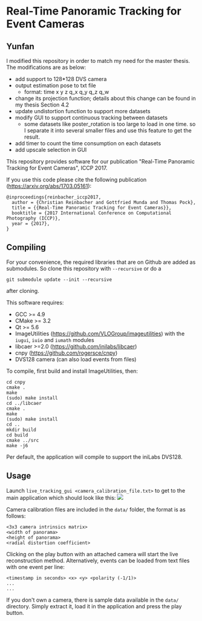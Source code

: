 # Real-Time Panoramic Tracking for Event Cameras


## Yunfan
I modified this repository in order to match my need for the master thesis.
The modifications are as below:
- add support to 128*128 DVS camera
- output estimation pose to txt file
  - format: time x y z q_x q_y q_z q_w
- change its projection function; details about this change can be found in my thesis Section 4.2
- update undistortion function to support more datasets
- modify GUI to support continuous tracking between datasets 
  - some datasets like poster_rotation is too large to load in one time. so I separate it into several smaller files and use this feature to get the result.
- add timer to count the time consumption on each datasets
- add upscale selection in GUI


This repository provides software for our publication "Real-Time Panoramic Tracking for Event Cameras", ICCP 2017.

If you use this code please cite the following publication (https://arxiv.org/abs/1703.05161):
~~~
@inproceedings{reinbacher_iccp2017,
  author = {Christian Reinbacher and Gottfried Munda and Thomas Pock},
  title = {{Real-Time Panoramic Tracking for Event Cameras}},
  booktitle = {2017 International Conference on Computational Photography (ICCP)},
  year = {2017},
}
~~~

## Compiling
For your convenience, the required libraries that are on Github are added as
submodules. So clone this repository with `--recursive` or do a
~~~
git submodule update --init --recursive
~~~
after cloning.

This software requires:
 - GCC >= 4.9
 - CMake >= 3.2
 - Qt >= 5.6
 - ImageUtilities (https://github.com/VLOGroup/imageutilities) with the `iugui`, `iuio` and `iumath` modules
 - libcaer >=2.0 (https://github.com/inilabs/libcaer)
 - cnpy (https://github.com/rogersce/cnpy)
 - DVS128 camera (can also load events from files)

To compile, first build and install ImageUtilities, then:
 ~~~
cd cnpy
cmake .
make
(sudo) make install
cd ../libcaer
cmake .
make
(sudo) make install
cd ..
mkdir build
cd build
cmake ../src
make -j6
 ~~~

 Per default, the application will compile to support the iniLabs DVS128.

## Usage
Launch `live_tracking_gui <camera_calibration_file.txt>` to get to the main application which should look like this:
<img src="https://github.com/VLOGroup/dvs-panotracking/raw/master/images/screenshot.png"></img>

Camera calibration files are included in the `data/` folder, the format is as follows:
~~~
<3x3 camera intrinsics matrix>
<width of panorama>
<height of panorama>
<radial distortion coefficient>
~~~

Clicking on the play button with an attached camera will start the live reconstruction method. Alternatively, events can be loaded from text files with one event per line:
~~~
<timestamp in seconds> <x> <y> <polarity (-1/1)>
...
...
~~~

If you don't own a camera, there is sample data available in the `data/` directory. Simply extract it, load it in the application and press the play button.
